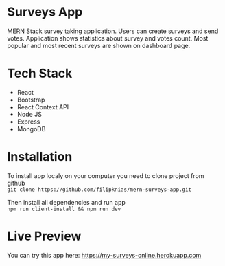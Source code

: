 # Surveys App
MERN Stack survey taking application. Users can create surveys and send votes. Application shows statistics about survey and votes count. Most popular and most recent surveys are shown on dashboard page.

# Tech Stack
+ React
+ Bootstrap
+ React Context API
+ Node JS
+ Express
+ MongoDB

# Installation
To install app localy on your computer you need to clone project from github\
`git clone https://github.com/filipknias/mern-surveys-app.git`

Then install all dependencies and run app\
`npm run client-install && npm run dev`

# Live Preview

You can try this app here: https://my-surveys-online.herokuapp.com